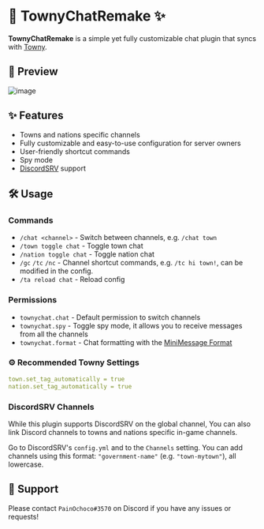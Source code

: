 # 💬 TownyChatRemake ✨

**TownyChatRemake** is a simple yet fully customizable chat plugin that syncs with [Towny](https://github.com/TownyAdvanced/Towny).

## 👀 Preview

![image](https://user-images.githubusercontent.com/47084457/150990835-58cbb247-5d27-4409-8b81-fae8e9ebfed7.png "TownyChatRemake Preview")

## ✨ Features

-   Towns and nations specific channels
-   Fully customizable and easy-to-use configuration for server owners
-   User-friendly shortcut commands
-   Spy mode
-   [DiscordSRV](https://discordsrv.com/) support

## 🛠 Usage

### Commands

-   `/chat <channel>` - Switch between channels, e.g. `/chat town`
-   `/town toggle chat` - Toggle town chat
-   `/nation toggle chat` - Toggle nation chat
-   `/gc` `/tc` `/nc` - Channel shortcut commands, e.g. `/tc hi town!`, can be modified in the config.
-   `/ta reload chat` - Reload config

### Permissions

-   `townychat.chat` - Default permission to switch channels
-   `townychat.spy` - Toggle spy mode, it allows you to receive messages from all the channels
-   `townychat.format` - Chat formatting with the [MiniMessage Format](https://docs.adventure.kyori.net/minimessage/format.html)

### ⚙️ Recommended Towny Settings

```yml
town.set_tag_automatically = true
nation.set_tag_automatically = true
```

### DiscordSRV Channels

While this plugin supports DiscordSRV on the global channel,
You can also link Discord channels to towns and nations specific in-game channels.

Go to DiscordSRV's `config.yml` and to the `Channels` setting.
You can add channels using this format: `"government-name"` (e.g. `"town-mytown"`), all lowercase.

## 🙏 Support

Please contact `PainOchoco#3570` on Discord if you have any issues or requests!
